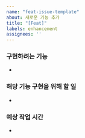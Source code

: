```yaml
---
name: "feat-issue-template"
about: 새로운 기능 추가
title: "[Feat]"
labels: enhancement
assignees: ''
---
```


### 구현하려는 기능
-

### 해당 기능 구현을 위해 할 일
-

### 예상 작업 시간 
-
